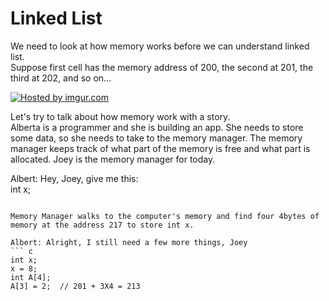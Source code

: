 # Linked List 

We need to look at how memory works before we can understand linked list.    
Suppose first cell has the memory address of 200, the second at 201, the third at 202, and so on...

<a href="http://imgur.com/sR6Q2JT"><img src="http://i.imgur.com/sR6Q2JT.png?1" title="Hosted by imgur.com"/></a>

Let's try to talk about how memory work with a story.  
Alberta is a programmer and she is building an app.  She needs to store some data, so she needs to take to the memory manager.  The memory manager keeps track of what part of the memory is free and what part is allocated.  Joey is the memory manager for today.

Albert: Hey, Joey, give me this:  
int x;
```

Memory Manager walks to the computer's memory and find four 4bytes of memory at the address 217 to store int x.

Albert: Alright, I still need a few more things, Joey  
``` c
int x;
x = 8;
int A[4];
A[3] = 2;  // 201 + 3X4 = 213

```
